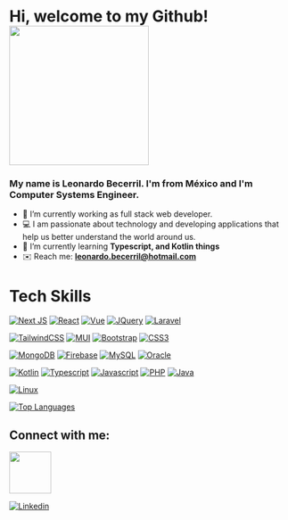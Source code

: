 # Hi, welcome to my Github! <img width="250px" src="https://user-images.githubusercontent.com/63682340/123534465-f6699680-d6e2-11eb-8904-da7a2ec2c69c.gif">

### My name is Leonardo Becerril. I'm from México and I'm Computer Systems Engineer.

- 👷 I’m currently working as full stack web developer.
- 💻 I am passionate about technology and developing applications that help us better understand the world around us.
- 🌱 I’m currently learning **Typescript, and Kotlin things**
- ✉️ Reach me: **leonardo.becerril@hotmail.com**

# Tech Skills

[![Next JS](https://img.shields.io/badge/-Next.js-informational?logo=Next.js&style=for-the-badge&logoColor=ffffff&color=ededed&labelColor=000000)](https://nextjs.org/)
[![React](https://img.shields.io/badge/-React-informational?logo=React&style=for-the-badge&logoColor=58c4dc&color=191b21&labelColor=23272f)](https://es.react.dev/)
[![Vue](https://img.shields.io/badge/-Vue.js-informational?logo=Vue.js&style=for-the-badge&logoColor=42b883&color=242424&labelColor=1a1a1a)](https://vuejs.org/)
[![JQuery](https://img.shields.io/badge/-Jquery-informational?logo=Jquery&style=for-the-badge&logoColor=78cff5&color=232323&labelColor=0769ad)](https://jquery.com/)
[![Laravel](https://img.shields.io/badge/-Laravel-informational?logo=Laravel&style=for-the-badge&logoColor=F53003&color=111110&labelColor=FDFDFC)](https://laravel.com/)

[![TailwindCSS](https://img.shields.io/badge/-Tailwind-informational?logo=tailwindcss&style=for-the-badge&logoColor=00BCFF&color=10141E&labelColor=030712)](https://tailwindcss.com/)
[![MUI](https://img.shields.io/badge/-MUI-informational?logo=mui&style=for-the-badge&logoColor=0073E6&color=0D1A27&labelColor=0F1114)](https://mui.com/)
[![Bootstrap](https://img.shields.io/badge/-Bootstrap-informational?logo=bootstrap&style=for-the-badge&logoColor=FFFFFF&color=212529&labelColor=702CF4)](https://getbootstrap.com/)
[![CSS3](https://img.shields.io/badge/-CSS3-informational?logo=CSS&style=for-the-badge&logoColor=ECECEC&color=2465F1&labelColor=214CE5)](https://www.w3.org/Style/CSS/Overview.en.html)

[![MongoDB](https://img.shields.io/badge/-MongoDB-informational?logo=mongodb&style=for-the-badge&logoColor=00ED64&color=FFFFFF&labelColor=001E2B)](https://www.mongodb.com/)
[![Firebase](https://img.shields.io/badge/-Firebase-informational?logo=firebase&style=for-the-badge&logoColor=FF9100&color=1E1E1E&labelColor=FFFFFF)](https://firebase.google.com/)
[![MySQL](https://img.shields.io/badge/-MySQL-informational?logo=mysql&style=for-the-badge&logoColor=3E6E93&color=F29221&labelColor=FFFFFF)](https://www.mysql.com/)
[![Oracle](https://img.shields.io/badge/-Oracle%20PL%20SQL-informational?logo=jdk&style=for-the-badge&logoColor=FFFFFF&color=C34131&labelColor=312D2A)](https://www.oracle.com/mx/)

[![Kotlin](https://img.shields.io/badge/-Kotlin-informational?logo=kotlin&style=for-the-badge&logoColor=7f52ff&color=FFFFFF&labelColor=19191C)]([https://kotlinlang.org/)
[![Typescript](https://img.shields.io/badge/-Typescript-informational?logo=typescript&style=for-the-badge&logoColor=FFFFFF&color=262626&labelColor=3178C6)]([https://www.typescriptlang.org/)
[![Javascript](https://img.shields.io/badge/-Javascript-informational?logo=javascript&style=for-the-badge&logoColor=F7E018&color=1B1B1B&labelColor=000000)]([https://developer.mozilla.org/es/docs/Web/JavaScript)
[![PHP](https://img.shields.io/badge/-PHP-informational?logo=php&style=for-the-badge&logoColor=FFFFFF&color=313131&labelColor=4F5B93)](https://www.php.net/)
[![Java](https://img.shields.io/badge/-Java-informational?logo=openjdk&style=for-the-badge&logoColor=FFFFFF&color=04536F&labelColor=3A75B0)](https://www.java.com/es/)

[![Linux](https://img.shields.io/badge/-Linux-informational?logo=linux&style=for-the-badge&logoColor=FFFFFF&color=262626&labelColor=E75320)](https://www.linux.org/) 

<a href="https://github.com/G0rz" align="left"><img src="https://github-readme-stats.vercel.app/api/top-langs/?username=G0rz&langs_count=10&title_color=22c55e&text_color=22c55e&icon_color=22c55e&bg_color=171717&hide_border=true&locale=en&custom_title=Top%20%Languages" alt="Top Languages"/></a>

## Connect with me:
<img width="75px" src="https://user-images.githubusercontent.com/63682340/123536237-c45e3180-d6ee-11eb-97ca-6f2c182ee0db.gif"></p>
[![Linkedin](https://img.shields.io/badge/-LinkedIn-informational?logo=linkedin&style=for-the-badge&logoColor=0A66C2&color=0A66C2&labelColor=FFFFFF)](https://www.linkedin.com/in/typenull/)

